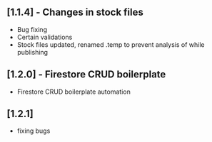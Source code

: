 ## [1.1.4] - Changes in stock files
* Bug fixing
* Certain validations
* Stock files updated, renamed .temp to prevent analysis of while publishing

## [1.2.0] - Firestore CRUD boilerplate
* Firestore CRUD boilerplate automation

## [1.2.1]
* fixing bugs